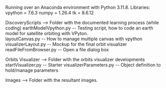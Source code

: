 Running over an Anaconda environment with Python 3.11.8.
  Libraries:
    vpython      = 7.6.3
    numpy        = 1.26.4
    tk           = 8.6.12

DiscoveryScripts  --> Folder with the documented learning process (while coding)
  earthModelVpython.py      -- Testing script, how to code an earth model for satellite orbiting with VPyton.  
  layoutCanvas.py           -- How to manage multiple canvas with vpython
  visualizerLayout.py       -- Mockup for the final orbit visualizer
  readFileFromBrowser.py    -- Open a file dialog box

Orbits Visualizer  --> Folder with the orbits visualizer developments
  startVisualizer.py        -- Starter
  visualizerParameters.py   -- Object definition to hold/manage parameters
  
Images            --> Folder with the resultant images.

